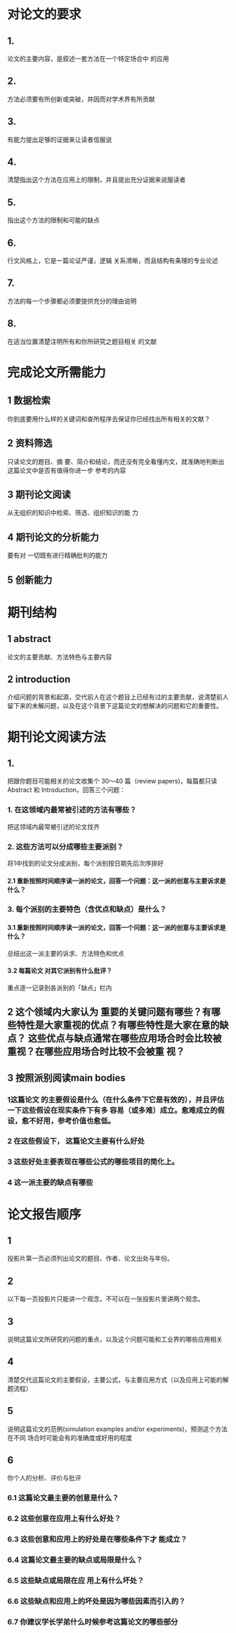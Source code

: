 # 对论文的要求

## 1.

论文的主要内容，是叙述一套方法在一个特定场合中 的应用

## 2.

方法必须要有所创新或突破，并因而对学术界有所贡献

## 3.

有能力提出足够的证据来让读者信服说

## 4.

清楚指出这个方法在应用上的限制，并且提出充分证据来说服读者

## 5.

指出这个方法的限制和可能的缺点

## 6.

行文风格上，它是一篇论证严谨，逻辑 关系清晰，而且结构有条理的专业论述

## 7.

方法的每一个步骤都必须要提供充分的理由说明

## 8.

在适当位置清楚注明所有和你所研究之题目相关 的文献

# 完成论文所需能力

## 1 数据检索

 你到底要用什么样的关键词和查所程序去保证你已经找出所有相关的文献？

## 2 资料筛选

只读论文的题目、摘 要、简介和结论，而还没有完全看懂内文，就准确地判断出这篇论文中是否有值得你进一步 参考的内容

## 3 期刊论文阅读

从无组织的知识中检索、筛选、组织知识的能 力

## 4 期刊论文的分析能力

要有对 一切既有进行精确批判的能力

## 5 创新能力

# 期刊结构

## 1 abstract

论文的主要贡献、方法特色与主要内容

## 2 introduction

介绍问题的背景和起源，交代前人在这个题目上已经有过的主要贡献，说清楚前人留下来的未解问题，以及在这个背景下这篇论文的想解决的问题和它的重要性。

# 期刊论文阅读方法

## 1.

把跟你题目可能相关的论文收集个 30～40 篇（review papers)，每篇都只读 Abstract 和 Introduction，回答三个问题：

### 1. 在这领域内最常被引述的方法有哪些？

把这领域内最常被引述的论文找齐

### 2. 这些方法可以分成哪些主要派别？

将1中找到的论文分成派别，每个派别按日期先后次序排好

#### 2.1 重新按照时间顺序读一派的论文，回答一个问题：这一派的创意与主要诉求是什么？

### 3. 每个派别的主要特色（含优点和缺点）是什么？

#### 3.1 重新按照时间顺序读一派的论文，回答一个问题：这一派的创意与主要诉求是什么？

总结出这一派主要的诉求、方法特色和优点

#### 3.2 每篇论文 对其它派别有什么批评？

重点逐一记录到各派别的「缺点」栏内

## 2 这个领域内大家认为 重要的关键问题有哪些？有哪些特性是大家重视的优点？有哪些特性是大家在意的缺点？ 这些优点与缺点通常在哪些应用场合时会比较被重视？在哪些应用场合时比较不会被重 视？

## 3 按照派别阅读main bodies

### 1这篇论文 的主要假设是什么（在什么条件下它是有效的），并且评估一下这些假设在现实条件下有多 容易（或多难）成立。愈难成立的假设，愈不好用，参考价值也愈低。

### 2 在这些假设下， 这篇论文主要有什么好处

### 3 这些好处主要表现在哪些公式的哪些项目的简化上。

### 4 这一派主要的缺点有哪些

# 论文报告顺序

## 1

投影片第一页必须列出论文的题目、作者、论文出处与年份。

## 2

以下每一页投影片只能讲一个观念，不可以在一张投影片里讲两个观念。

## 3

说明这篇论文所研究的问题的重点，以及这个问题可能和工业界的哪些应用相关

## 4

清楚交代这篇论文的主要假设，主要公式，与主要应用方式（以及应用上可能的解 题流程）

## 5

说明这篇论文的范例(simulation examples and/or experiments)，预测这个方法在不同 场合时可能会有的准确度或好用的程度

## 6

你个人的分析、评价与批评

### 6.1 这篇论文最主要的创意是什么？

### 6.2 这些创意在应用上有什么好处？

### 6.3 这些创意和应用上的好处是在哪些条件下才 能成立？

### 6.4 这篇论文最主要的缺点或局限是什么？

### 6.5 这些缺点或局限在应 用上有什么坏处？

### 6.6 这些缺点和应用上的坏处是因为哪些因素而引入的？

### 6.7 你建议学长学弟什么时候参考这篇论文的哪些部分
